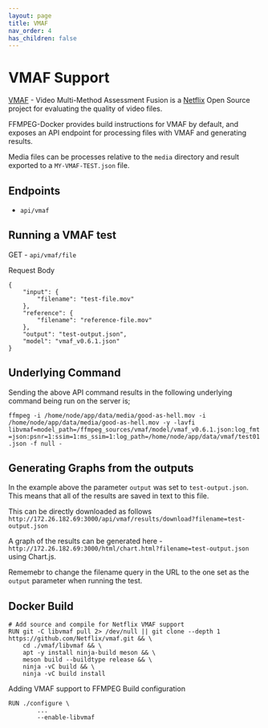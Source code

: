 ```yaml
---
layout: page
title: VMAF
nav_order: 4
has_children: false
---
```


# VMAF Support

[VMAF](https://github.com/Netflix/vmaf) - Video Multi-Method Assessment Fusion is a [Netflix](https://github.com/Netflix) Open Source project for evaluating the quality of video files.

FFMPEG-Docker provides build instructions for VMAF by default, and exposes an API endpoint for processing files with VMAF and generating results.

Media files can be processes relative to the `media` directory and result exported to a `MY-VMAF-TEST.json` file.

## Endpoints

* `api/vmaf`

## Running a VMAF test

GET - `api/vmaf/file`

Request Body

```
{
    "input": {
        "filename": "test-file.mov"
    },
    "reference": {
        "filename": "reference-file.mov"
    },
    "output": "test-output.json",
    "model": "vmaf_v0.6.1.json"
}
```

## Underlying Command

Sending the above API command results in the following underlying command being run on the server is;

`ffmpeg -i /home/node/app/data/media/good-as-hell.mov -i /home/node/app/data/media/good-as-hell.mov -y -lavfi libvmaf=model_path=/ffmpeg_sources/vmaf/model/vmaf_v0.6.1.json:log_fmt=json:psnr=1:ssim=1:ms_ssim=1:log_path=/home/node/app/data/vmaf/test01.json -f null -`

## Generating Graphs from the outputs

In the example above the parameter `output` was set to `test-output.json`. This means that all of the results are saved in text to this file.

This can be directly downloaded as follows `http://172.26.182.69:3000/api/vmaf/results/download?filename=test-output.json`

A graph of the results can be generated here - `http://172.26.182.69:3000/html/chart.html?filename=test-output.json` using Chart.js.

Rememebr to change the filename query in the URL to the one set as the `output` parameter when running the test.

## Docker Build

```
# Add source and compile for Netflix VMAF support
RUN git -C libvmaf pull 2> /dev/null || git clone --depth 1 https://github.com/Netflix/vmaf.git && \
    cd ./vmaf/libvmaf && \
    apt -y install ninja-build meson && \
    meson build --buildtype release && \
    ninja -vC build && \
    ninja -vC build install
```

Adding VMAF support to FFMPEG Build configuration

```
RUN ./configure \
        ...
        --enable-libvmaf
```